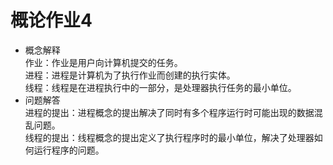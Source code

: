  # 概论作业4
 - 概念解释  
   作业：作业是用户向计算机提交的任务。  
   进程：进程是计算机为了执行作业而创建的执行实体。  
   线程：线程是在进程执行中的一部分，是处理器执行任务的最小单位。  
 - 问题解答  
   进程的提出：进程概念的提出解决了同时有多个程序运行时可能出现的数据混乱问题。  
   线程的提出：线程概念的提出定义了执行程序时的最小单位，解决了处理器如何运行程序的问题。  
